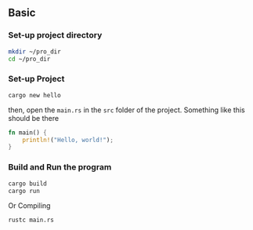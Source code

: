 ## Basic 
###  Set-up project directory 
```bash
mkdir ~/pro_dir
cd ~/pro_dir
```

### Set-up Project
```
cargo new hello
```

then,
	open the `main.rs` in the `src` folder of the project.
		Something like this should be there 
```rust
fn main() {
    println!("Hello, world!");
}
```

### Build and Run the program
```bash
cargo build
cargo run
```

Or Compiling 
```shell
rustc main.rs
```
## 